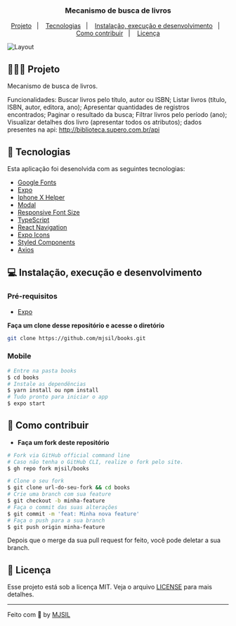 <h3 align="center">
   Mecanismo de busca de livros
</h3>

<p align="center">
  <a href="#-projeto">Projeto</a>&nbsp;&nbsp;&nbsp;|&nbsp;&nbsp;&nbsp;
  <a href="#-tecnologias">Tecnologias</a>&nbsp;&nbsp;&nbsp;|&nbsp;&nbsp;&nbsp;
  <a href="#-instalação-execução-e-desenvolvimento">Instalação, execução e desenvolvimento</a>&nbsp;&nbsp;&nbsp;|&nbsp;&nbsp;&nbsp;
  <a href="#-como-contribuir">Como contribuir</a>&nbsp;&nbsp;&nbsp;|&nbsp;&nbsp;&nbsp;
  <a href="#-licença">Licença</a>
</p>

<img alt="Layout" src="https://user-images.githubusercontent.com/42494117/141035122-307c615c-79eb-4bdb-98e3-3f317dc481af.png">

## 👨🏻‍💻 Projeto

Mecanismo de busca de livros.

Funcionalidades: Buscar livros pelo título, autor ou ISBN; Listar livros (título, ISBN, autor, editora, ano); Apresentar quantidades de registros encontrados; Paginar o resultado da busca; Filtrar livros pelo período (ano); Visualizar detalhes dos livro (apresentar todos os atributos); dados presentes na api: http://biblioteca.supero.com.br/api

## 🚀 Tecnologias

Esta aplicação foi desenolvida com as seguintes tecnologias:

- [Google Fonts](https://fonts.google.com/)
- [Expo](https://docs.expo.dev/)
- [Iphone X Helper](https://github.com/ptelad/react-native-iphone-x-helper)
- [Modal](https://github.com/react-native-modal/react-native-modal)
- [Responsive Font Size](https://www.npmjs.com/package/react-native-responsive-fontsize)
- [TypeScript](https://www.typescriptlang.org/)
- [React Navigation](https://reactnavigation.org/)
- [Expo Icons](https://icons.expo.fyi/)
- [Styled Components](https://styled-components.com/)
- [Axios](https://github.com/axios/axios)

## 💻 Instalação, execução e desenvolvimento

### Pré-requisitos

- [Expo](https://docs.expo.dev/)

**Faça um clone desse repositório e acesse o diretório**

```bash
git clone https://github.com/mjsil/books.git
```

### Mobile

```bash
# Entre na pasta books
$ cd books
# Instale as dependências
$ yarn install ou npm install
# Tudo pronto para iniciar o app
$ expo start
```

## 🤔 Como contribuir

- **Faça um fork deste repositório**

```bash
# Fork via GitHub official command line
# Caso não tenha o GitHub CLI, realize o fork pelo site.
$ gh repo fork mjsil/books
```

```bash
# Clone o seu fork
$ git clone url-do-seu-fork && cd books
# Crie uma branch com sua feature
$ git checkout -b minha-feature
# Faça o commit das suas alterações
$ git commit -m 'feat: Minha nova feature'
# Faça o push para a sua branch
$ git push origin minha-feature
```

Depois que o merge da sua pull request for feito, você pode deletar a sua branch.

## 📝 Licença

Esse projeto está sob a licença MIT. Veja o arquivo [LICENSE](LICENSE) para mais detalhes.

---

Feito com 💜 by [MJSIL](https://www.linkedin.com/in/maur%C3%ADlio-j-silveira-4bb52b16a)
